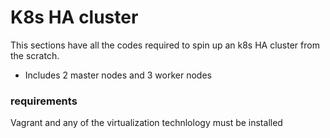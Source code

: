 # K8s HA cluster
This sections have all the codes required to spin up an k8s HA cluster from the scratch.
- Includes 2 master nodes and 3 worker nodes 
### requirements
Vagrant and any of the virtualization technlology must be installed

